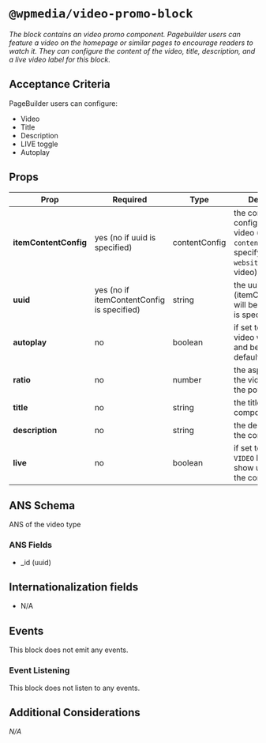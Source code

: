 # `@wpmedia/video-promo-block`
_The block contains an video promo component. Pagebuilder users can feature a video on the homepage or similar pages to encourage readers to watch it. They can configure the content of the video, title, description, and a live video label for this block._

## Acceptance Criteria
PageBuilder users can configure:
- Video
- Title
- Description
- LIVE toggle
- Autoplay

## Props
| **Prop** | **Required** | **Type** | **Description** |
|---|---|---|---|
| **itemContentConfig** | yes (no if uuid is specified) | contentConfig | the content source config to fetch a video (ex use `content-api` and specify the `website_url` of a video) |
| **uuid** | yes (no if itemContentConfig is specified) | string | the uuid of a video (itemContentConfig will be ignore if this is specified)  |
| **autoplay** | no | boolean | if set to true, the video will auto play and be muted by default |
| **ratio** | no | number | the aspect ratio of the video used by the powa player  |
| **title** | no | string | the title of the component |
| **description** | no | string | the description of the component  |
| **live** | no | boolean | if set to true, a `LIVE VIDEO` label will show up on top of the component |

## ANS Schema
ANS of the video type

### ANS Fields
- _id (uuid)

## Internationalization fields
- N/A

## Events
This block does not emit any events.

### Event Listening
This block does not listen to any events.

## Additional Considerations
_N/A_
